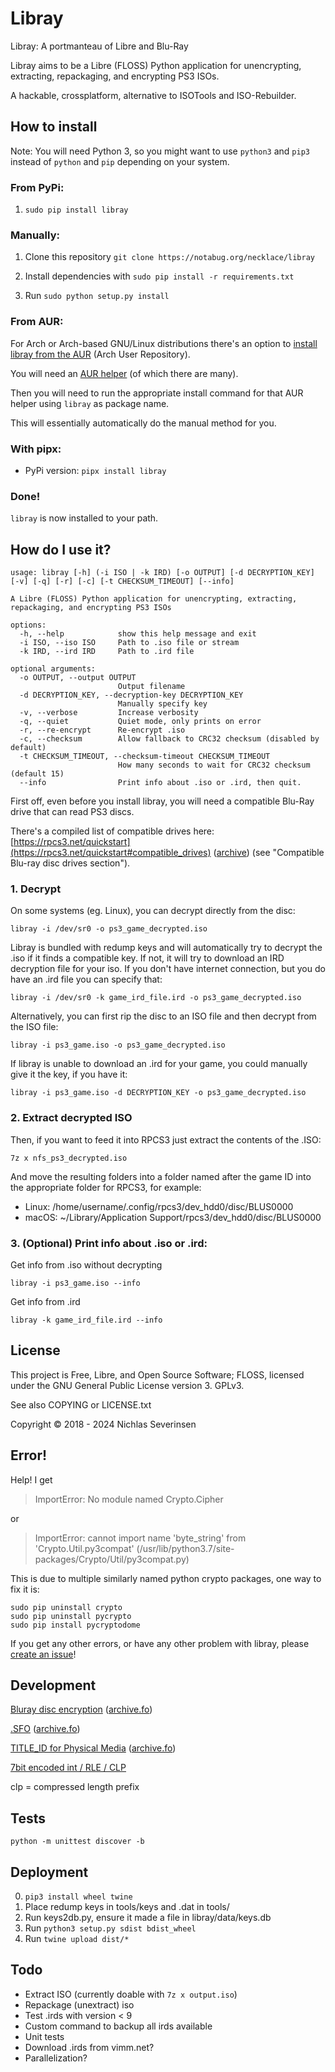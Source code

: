 # Libray

Libray: A portmanteau of Libre and Blu-Ray

Libray aims to be a Libre (FLOSS) Python application for unencrypting,
extracting, repackaging, and encrypting PS3 ISOs.

A hackable, crossplatform, alternative to ISOTools and ISO-Rebuilder.

## How to install

Note: You will need Python 3, so you might want to use `python3` and `pip3` instead of `python` and `pip` depending on your system.

### From PyPi:

1. `sudo pip install libray`

### Manually:

1. Clone this repository ```git clone https://notabug.org/necklace/libray```

2. Install dependencies with ```sudo pip install -r requirements.txt```

3. Run ```sudo python setup.py install```

### From AUR:

For Arch or Arch-based GNU/Linux distributions there's an option to [install libray from the AUR](https://aur.archlinux.org/packages/libray-git/) (Arch User Repository).

You will need an [AUR helper](https://wiki.archlinux.org/index.php/AUR_helpers) (of which there are many).

Then you will need to run the appropriate install command for that AUR helper using `libray` as package name.

This will essentially automatically do the manual method for you.

### With pipx:

- PyPi version: `pipx install libray`

### Done!

`libray` is now installed to your path.

## How do I use it?

```
usage: libray [-h] (-i ISO | -k IRD) [-o OUTPUT] [-d DECRYPTION_KEY] [-v] [-q] [-r] [-c] [-t CHECKSUM_TIMEOUT] [--info]

A Libre (FLOSS) Python application for unencrypting, extracting, repackaging, and encrypting PS3 ISOs

options:
  -h, --help            show this help message and exit
  -i ISO, --iso ISO     Path to .iso file or stream
  -k IRD, --ird IRD     Path to .ird file

optional arguments:
  -o OUTPUT, --output OUTPUT
                        Output filename
  -d DECRYPTION_KEY, --decryption-key DECRYPTION_KEY
                        Manually specify key
  -v, --verbose         Increase verbosity
  -q, --quiet           Quiet mode, only prints on error
  -r, --re-encrypt      Re-encrypt .iso
  -c, --checksum        Allow fallback to CRC32 checksum (disabled by default)
  -t CHECKSUM_TIMEOUT, --checksum-timeout CHECKSUM_TIMEOUT
                        How many seconds to wait for CRC32 checksum (default 15)
  --info                Print info about .iso or .ird, then quit.
```

First off, even before you install libray, you will need a compatible Blu-Ray drive that can read PS3 discs.

There's a compiled list of compatible drives here: [https://rpcs3.net/quickstart](https://rpcs3.net/quickstart#compatible_drives) ([archive](https://web.archive.org/web/20190801060739/https://rpcs3.net/quickstart])) (see "Compatible Blu-ray disc drives section").

### 1. Decrypt

On some systems (eg. Linux), you can decrypt directly from the disc:

```
libray -i /dev/sr0 -o ps3_game_decrypted.iso
```

Libray is bundled with redump keys and will automatically try to decrypt the .iso if it finds a compatible key. If not, it will try to download an IRD decryption file for your iso. If you don't have internet connection, but you do have an .ird file you can specify that:

```
libray -i /dev/sr0 -k game_ird_file.ird -o ps3_game_decrypted.iso
```

Alternatively, you can first rip the disc to an ISO file and then decrypt from the ISO file:

```
libray -i ps3_game.iso -o ps3_game_decrypted.iso
```

If libray is unable to download an .ird for your game, you could manually give it the key, if you have it:

```
libray -i ps3_game.iso -d DECRYPTION_KEY -o ps3_game_decrypted.iso
```

### 2. Extract decrypted ISO

Then, if you want to feed it into RPCS3 just extract the contents of the .ISO:

```
7z x nfs_ps3_decrypted.iso
```

And move the resulting folders into a folder named after the game ID into the appropriate folder for RPCS3, for example:

- Linux: /home/username/.config/rpcs3/dev_hdd0/disc/BLUS0000
- macOS: ~/Library/Application Support/rpcs3/dev_hdd0/disc/BLUS0000

### 3. (Optional) Print info about .iso or .ird:

Get info from .iso without decrypting

```
libray -i ps3_game.iso --info
```

Get info from .ird

```
libray -k game_ird_file.ird --info
```

## License

This project is Free, Libre, and Open Source Software; FLOSS, licensed under the GNU General Public License version 3. GPLv3.

See also COPYING or LICENSE.txt

Copyright © 2018 - 2024 Nichlas Severinsen

## Error!

Help! I get

> ImportError: No module named Crypto.Cipher

or

> ImportError: cannot import name 'byte_string' from 'Crypto.Util.py3compat' (/usr/lib/python3.7/site-packages/Crypto/Util/py3compat.py)

This is due to multiple similarly named python crypto packages, one way to fix it is:

```
sudo pip uninstall crypto
sudo pip uninstall pycrypto
sudo pip install pycryptodome
```

If you get any other errors, or have any other problem with libray, please [create an issue](https://notabug.org/necklace/libray/issues/new)!

## Development

[Bluray disc encryption](http://www.psdevwiki.com/ps3/Bluray_disc#Encryption) ([archive.fo](https://archive.fo/hN1E6))

[.SFO](https://www.psdevwiki.com/ps3/PARAM.SFO) ([archive.fo](https://archive.fo/HLJZG))

[TITLE_ID for Physical Media](https://www.psdevwiki.com/ps3/Template:TITLE_ID_for_Physical_Media) ([archive.fo](https://archive.fo/R8tCz))

[7bit encoded int / RLE / CLP](https://github.com/microsoft/referencesource/blob/1acafe20a789a55daa17aac6bb47d1b0ec04519f/mscorlib/system/io/binaryreader.cs#L582-L600)

clp = compressed length prefix

## Tests

`python -m unittest discover -b`

## Deployment

0. `pip3 install wheel twine`
1. Place redump keys in tools/keys and .dat in tools/
2. Run keys2db.py, ensure it made a file in libray/data/keys.db
3. Run `python3 setup.py sdist bdist_wheel`
4. Run `twine upload dist/*`

## Todo

- Extract ISO (currently doable with `7z x output.iso`)
- Repackage (unextract) iso
- Test .irds with version < 9
- Custom command to backup all irds available
- Unit tests
- Download .irds from vimm.net?
- Parallelization?
